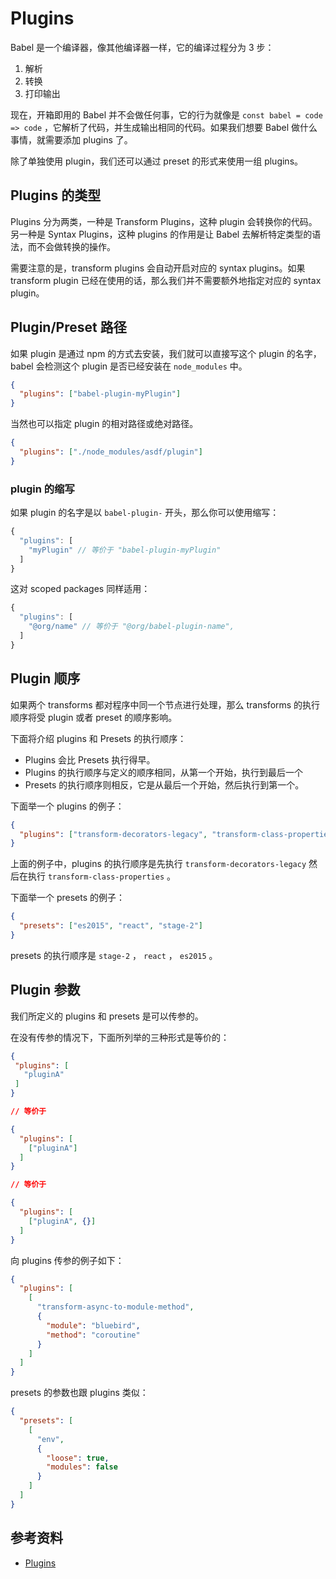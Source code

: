 # Plugins

Babel 是一个编译器，像其他编译器一样，它的编译过程分为 3 步：

1. 解析
1. 转换
1. 打印输出

现在，开箱即用的 Babel 并不会做任何事，它的行为就像是 `const babel = code => code` ，它解析了代码，并生成输出相同的代码。如果我们想要 Babel 做什么事情，就需要添加 plugins 了。

除了单独使用 plugin，我们还可以通过 preset 的形式来使用一组 plugins。

## Plugins 的类型

Plugins 分为两类，一种是 Transform Plugins，这种 plugin 会转换你的代码。另一种是 Syntax Plugins，这种 plugins 的作用是让 Babel 去解析特定类型的语法，而不会做转换的操作。

需要注意的是，transform plugins 会自动开启对应的 syntax plugins。如果 transform plugin 已经在使用的话，那么我们并不需要额外地指定对应的 syntax plugin。

## Plugin/Preset 路径

如果 plugin 是通过 npm 的方式去安装，我们就可以直接写这个 plugin 的名字，babel 会检测这个 plugin 是否已经安装在 `node_modules` 中。

```json
{
  "plugins": ["babel-plugin-myPlugin"]
}
```

当然也可以指定 plugin 的相对路径或绝对路径。

```json
{
  "plugins": ["./node_modules/asdf/plugin"]
}
```

### plugin 的缩写

如果 plugin 的名字是以 `babel-plugin-` 开头，那么你可以使用缩写：

```javascript
{
  "plugins": [
    "myPlugin" // 等价于 "babel-plugin-myPlugin"
  ]
}
```

这对 scoped packages 同样适用：

```javascript
{
  "plugins": [
    "@org/name" // 等价于 "@org/babel-plugin-name",
  ]
}
```

## Plugin 顺序

如果两个 transforms 都对程序中同一个节点进行处理，那么 transforms 的执行顺序将受 plugin 或者 preset 的顺序影响。

下面将介绍 plugins 和 Presets 的执行顺序：

- Plugins 会比 Presets 执行得早。
- Plugins 的执行顺序与定义的顺序相同，从第一个开始，执行到最后一个
- Presets 的执行顺序则相反，它是从最后一个开始，然后执行到第一个。

下面举一个 plugins 的例子：

```json
{
  "plugins": ["transform-decorators-legacy", "transform-class-properties"]
}
```

上面的例子中，plugins 的执行顺序是先执行 `transform-decorators-legacy` 然后在执行 `transform-class-properties` 。

下面举一个 presets 的例子：

```json
{
  "presets": ["es2015", "react", "stage-2"]
}
```

presets 的执行顺序是 `stage-2` ， `react` ， `es2015` 。

## Plugin 参数

我们所定义的 plugins 和 presets 是可以传参的。

在没有传参的情况下，下面所列举的三种形式是等价的：

```json
{
 "plugins": [
   "pluginA"
 ]
}

// 等价于

{
  "plugins": [
    ["pluginA"]
  ]
}

// 等价于

{
  "plugins": [
    ["pluginA", {}]
  ]
}
```

向 plugins 传参的例子如下：

```json
{
  "plugins": [
    [
      "transform-async-to-module-method",
      {
        "module": "bluebird",
        "method": "coroutine"
      }
    ]
  ]
}
```

presets 的参数也跟 plugins 类似：

```json
{
  "presets": [
    [
      "env",
      {
        "loose": true,
        "modules": false
      }
    ]
  ]
}
```

## 参考资料

- [Plugins](https://babeljs.io/docs/en/plugins)
